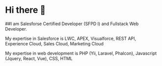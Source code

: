 # Hi there 👋

##I am Salesforse Certified Developer (SFPD I) and Fullstack Web Developer.

My expertise in Salesforce is LWC, APEX, Visualforce, REST API, Experience Cloud, Sales Cloud, Marketing Cloud

My expertise in web development is PHP (Yii, Laravel, Phalcon), Javascript (Jquery, React, Vue), CSS, HTML

